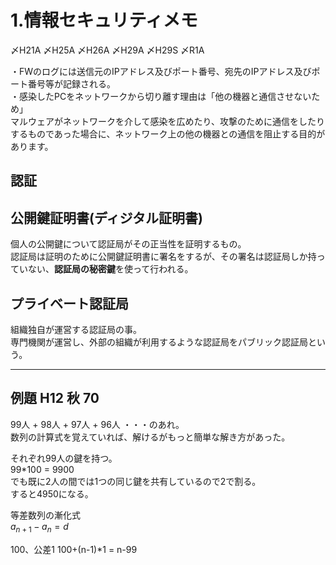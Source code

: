 # 1.情報セキュリティメモ

〆H21A
〆H25A
〆H26A
〆H29A
〆H29S
〆R1A

・FWのログには送信元のIPアドレス及びポート番号、宛先のIPアドレス及びポート番号等が記録される。  
・感染したPCをネットワークから切り離す理由は「他の機器と通信させないため」  
マルウェアがネットワークを介して感染を広めたり、攻撃のために通信をしたりするものであった場合に、ネットワーク上の他の機器との通信を阻止する目的があります。  

## 認証

## 公開鍵証明書(ディジタル証明書)

個人の公開鍵について認証局がその正当性を証明するもの。  
認証局は証明のために公開鍵証明書に署名をするが、その署名は認証局しか持っていない、**認証局の秘密鍵**を使って行われる。  

## プライベート認証局  

組織独自が運営する認証局の事。  
専門機関が運営し、外部の組織が利用するような認証局をパブリック認証局という。  

---

## 例題 H12 秋 70

99人 + 98人 + 97人 + 96人 ・・・のあれ。  
数列の計算式を覚えていれば、解けるがもっと簡単な解き方があった。  

それぞれ99人の鍵を持つ。  
99*100 = 9900  
でも既に2人の間では1つの同じ鍵を共有しているので2で割る。  
すると4950になる。  

等差数列の漸化式  
$a_{n+1}-a_n=d$  

100、公差1
100+(n-1)*1 = n-99
